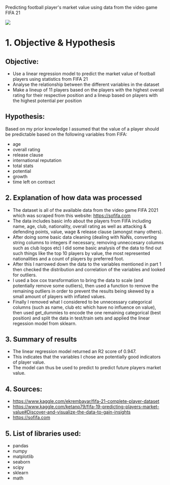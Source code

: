 Predicting football player's market value using data from the video game FIFA 21  

![](https://image.api.playstation.com/vulcan/img/rnd/202012/0119/0wqGMy0MGDbTJlhAlYH95cb0.png)


# **1. Objective & Hypothesis**

## **Objective:**  

- Use a linear regression model to predict the market value of football players using statistics from FIFA 21
- Analyse the relationship between the different variables in the dataset
- Make a lineup of 11 players based on the players with the highest overall rating for their respective position and a lineup based on players with the highest potential per position

## **Hypothesis:**  

Based on my prior knowledge I assumed that the value of a player should be predictable based on the following variables from FIFA:

- age
- overall rating
- release clause
- international reputation
- total stats
- potential
- growth
- time left on contract


## **2. Explanation of how data was processed**  

- The dataset is all of the available data from the video game FIFA 2021 which was scraped from this website: https://sofifa.com
- The data includes basic info about the players from FIFA including name, age, club, nationality, overall rating as well as attacking & defending points, value, wage & release clause (amongst many others).
- After doing some basic data cleaning (dealing with NaNs, converting string columns to integers if necessary, removing unneccesary columns such as club logos etc) I did some basic analysis of the data to find out such things like the top 10 players by value, the most represented nationalities and a count of players by preferred foot.
- After this I narrowed down the data to the variables mentioned in part 1 then checked the distribution and correlation of the variables and looked for outliers. 
- I used a box cox transformation to bring the data to scale (and potentially remove some outliers), then used a function to remove the remaining outliers in order to prevent the results being skewed by a small amount of players with inflated values.
- Finally I removed what I considered to be unnecessary categorical columns (such as name, club etc which have no influence on value), then used get_dummies to encode the one remaining categorical (best position) and split the data in test/train sets and applied the linear regession model from sklearn.


## **3. Summary of results**  

- The linear regression model returned an R2 score of 0.947.
- This indicates that the variables I chose are potentially good indicators of player value.
- The model can thus be used to predict to predict future players market value.

## **4. Sources:**  

- https://www.kaggle.com/ekrembayar/fifa-21-complete-player-dataset
- https://www.kaggle.com/ketanp79/fifa-19-predicting-players-market-value#Discover-and-visualize-the-data-to-gain-insights
- https://sofifa.com


## **5. List of libraries used:**  

- pandas
- numpy
- matplotlib
- seaborn
- scipy
- sklearn
- math